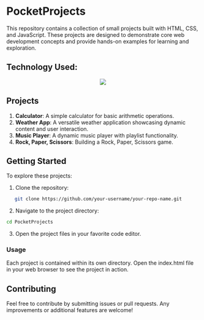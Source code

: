 # PocketProjects

This repository contains a collection of small projects built with HTML, CSS, and JavaScript. These projects are designed to demonstrate core web development concepts and provide hands-on examples for learning and exploration.

## Technology Used:

<p align="center">
  <a href="https://skillicons.dev">
    <img src="https://skillicons.dev/icons?i=html,css,javascript" />
  </a>
</p>

## Projects

1. **Calculator**: A simple calculator for basic arithmetic operations.
2. **Weather App**: A versatile weather application showcasing dynamic content and user interaction.
3. **Music Player**: A dynamic music player with playlist functionality.
4. **Rock, Paper, Scissors**: Building a Rock, Paper, Scissors game.

## Getting Started

To explore these projects:

1. Clone the repository: 
```bash
   git clone https://github.com/your-username/your-repo-name.git
```

2. Navigate to the project directory:
```bash
cd PocketProjects
```


3. Open the project files in your favorite code editor.

### Usage
Each project is contained within its own directory. Open the index.html file in your web browser to see the project in action.

## Contributing
Feel free to contribute by submitting issues or pull requests. Any improvements or additional features are welcome!
